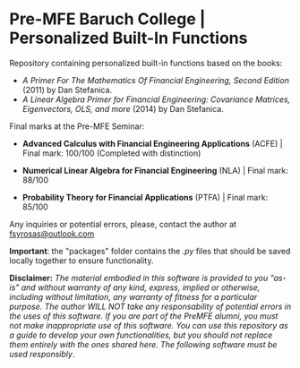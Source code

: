 # Pre-MFE Baruch College | Personalized Built-In Functions


Repository containing personalized built-in functions based on the books:

- _A Primer For The Mathematics Of Financial Engineering, Second Edition_ (2011) by Dan Stefanica.
- _A Linear Algebra Primer for Financial Engineering: Covariance Matrices, Eigenvectors, OLS, and more_ (2014) by Dan Stefanica.

Final marks at the Pre-MFE Seminar:

- **Advanced Calculus with Financial Engineering Applications** (ACFE) | Final mark: 100/100 (Completed with distinction)

- **Numerical Linear Algebra for Financial Engineering** (NLA) | Final mark: 88/100

- **Probability Theory for Financial Applications** (PTFA) | Final mark: 85/100


Any inquiries or potential errors, please, contact the author at fsyrosas@outlook.com

**Important**: the "packages" folder contains the _.py_ files that should be saved locally together to ensure functionality.


**Disclaimer:** _The material embodied in this software is provided to you "as-is" and without warranty of any kind, express, implied or otherwise, including without limitation, any warranty of fitness for a particular purpose. The author WILL NOT take any responsability of potential errors in the uses of this software. If you are part of the PreMFE alumni, you must not make inappropriate use of this software. You can use this repository as a guide to develop your own functionalities, but you should not replace them entirely with the ones shared here. The following software must be used responsibly_.
